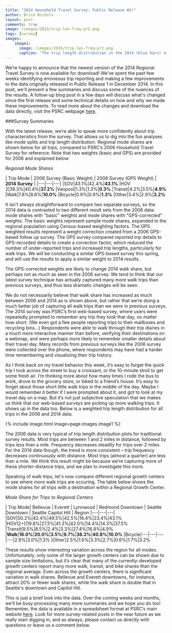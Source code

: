 ```yaml
---
title: "2014 Household Travel Survey: Public Release #2!"
author: Brice Nichols
layout: post
comments: true
image: /images/2015/trip-len-freq-pr2.png
tags: [survey]
images:
    image1:
      image: /images/2015/trip-len-freq-pr2.png
      caption: "The trip length distribution in the 2014 (blue bars) suggests a higher concentration of short trips (less than a mile) compared to 2006 survey results (red bars)."
---
```

We’re happy to announce that the newest version of the 2014 Regional Travel Survey is now available for download! We’ve spent the past few weeks identifying erroneous trip reporting and making a few improvements to the data originally released in Public Release 1 in December 2014. In this post, we'll present a few summaries and discuss some of the nuances of the results. A follow-up blog post in a few days will discuss what's changed since the first release and some technical details on how and why we made these improvements. To read more about the changes and download the data directly, visit the PSRC webpage [here](http://www.psrc.org/data/transportation/travel-surveys/2014-household).

###Survey Summaries

With the latest release, we’re able to speak more confidently about trip characteristics from the survey. That allows us to dig into the fun analyses like mode splits and trip length distribution. Regional mode shares are shown below for all trips, compared to PSRC’s 2006 Household Travel Survey for reference. Note that two weights (basic and GPS) are provided for 2006 and explained below.

*Regional Mode Shares*

| Trip Mode | 2006 Survey (Basic Weight)  | 2006 Survey (GPS Weight) | **2014 Survey** |
|---|---|---|
|SOV|43.1%|42.4%|**43.1%**
|HOV 2|39.3%|40.4%|**37.2%**
|Vanpool|1.3%|1.3%|**0.3%**
|Transit|4.2%|3.5%|**4.9%**
|Walk|7.8%|8.6%|**10.0%**
|Bicycle|0.9%|0.9%|**1.3%**
|Other|3.4%|2.9%|**3.2%**


It isn't always straightforward to compare two separate surveys, so the 2014 data is contrasted to two different result sets from the 2006 data: mode shares with "basic" weights and mode shares with "GPS-corrected" weights. The basic weights represent sample mode shares, expanded to the regional population using Census-based weighting factors. The GPS weighted results represent a weight correction created from a 2006 GPS-based follow up survey. The GPS survey compared reported trip details to GPS-recorded details to create a correction factor, which reduced the number of under-reported trips and increased trip lengths, particularly for walk trips. We will be conducting a similar GPS-based survey this spring, and will use the results to apply a similar weight to 2014 results.

The GPS-corrected weights are likely to change 2014 walk share, but perhaps not as much as seen in the 2006 survey. We tend to think that our latest survey technique has actually captured many more walk trips than previous surveys, and thus less dramatic changes will be seen.

We do not necessarily believe that walk share has increased as much between 2006 and 2014 as is shown above, but rather that we’re doing a much better job of capturing all walk trips than we were in previous surveys. The 2014 survey was PSRC’s first web-based survey, where users were repeatedly prompted to remember any trip they took that day, no matter how short. (We even got a few people reporting trips to their mailboxes and recycling bins…) Respondents were able to walk through their trip diaries in a much more interactive manner than before, verifying their destinations on a webmap, and were perhaps more likely to remember smaller details about their travel day. Many records from previous surveys like the 2006 survey were collected over the phone, where respondents may have had a harder time remembering and visualizing their trip history.

As I think back on my travel behavior this week, it’s easy to forget the quick trip I took across the street to buy a croissant, or the 10-minute stroll to get some fresh air. I’m thinking more about how many times I rode the bus to work, drove to the grocery store, or biked to a friend’s house. It’s easy to forget about those short little walk trips in the middle of the day. Maybe I would remember it better if I were prompted about it, and got to look at my travel day on a map. But it’s not just subjective speculation that we makes us think that our web-based surveys are picking up more walking trips. It shows up in the data too. Below is a weighted trip length distribution for all trips in the 2006 and 2014 data.

{% include image.html image=page.images.image1 %}

The 2006 data is very typical of trip length distribution plots for traditional survey results. Most trips are between 1 and 2 miles in distance, followed by trips less than a mile. Frequency decreases steadily for trips over 2 miles. For the 2014 data though, the trend is more consistent – trip frequency decreases continuously with distance. Most trips (almost a quarter) are less than a mile. We think this result might be because we’re capturing more of these shorter-distance trips, and we plan to investigate this more. 

Speaking of walk trips, let's now compare different regional growth centers to see where more walk trips are occuring. The table below shows the mode shares for all trips with a destination within a Regional Growth Center. 

*Mode Share for Trips to Regional Centers*

| Trip Mode| Bellevue  | Everett | Lynnwood | Redmond Downtown | Seattle Downtown | Seattle Capitol Hill | Region
|---|---|---|
|SOV|50.2%|42.4%|49.5%|42.5%|16.4%|23.4%|43.1%
|HOV(2+)|19.8%|27.5%|41.3%|42.0%|14.4%|14.3%|37.5%
|Transit|9.5%|8.5%|2.4%|3.3%|27.4%|16.8%|4.9%
|**Walk**|**18.0%**|**20.0%**|**3.5%**|**9.7%**|**38.3%**|**40.8%**|**10.0%**
|Bicycle|---|---|---|---|2.9%|3.0%|1.3%
|Other|2.5%|1.6%|3.3%|2.7%|0.6%|1.7%|3.2%


These results show interesting variation across the region for all modes. Unfortunately, only some of the larger growth centers can be shown due to sample size limitations, but it’s clear that many of the currently-developed growth centers report many more walk, transit, and bike shares than the regional average. Even across the growth centers, there is significant variation in walk shares. Bellevue and Everett downtowns, for instance, attract 20% or fewer walk shares, while the walk share is double that in Seattle's downtown and Capitol Hill.

This is just a brief look into the data. Over the coming weeks and months, we’ll be busy processing many more summaries and we hope you do too! Remember, the data is available in a spreadsheet format at PSRC’s main website [here](http://www.psrc.org/data/transportation/travel-surveys/2014-household). Look for more survey-related posts in the near future as we really start digging in, and as always, please contact us directly with questions or leave us a comment below.


